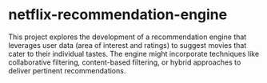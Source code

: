 # netflix-recommendation-engine
This project explores the development of a recommendation engine that leverages user data (area of interest and ratings) to suggest movies that cater to their individual tastes. The engine might incorporate techniques like collaborative filtering, content-based filtering, or hybrid approaches to deliver pertinent recommendations.
